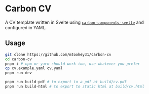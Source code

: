 # Carbon CV

A CV template written in Svelte using [`carbon-components-svelte`](https://github.com/carbon-design-system/carbon-components-svelte) and configured in YAML.

## Usage

```sh
git clone https://github.com/mtoohey31/carbon-cv
cd carbon-cv
pnpm i # npm or yarn should work too, use whatever you prefer
cp cv.example.yaml cv.yaml
pnpm run dev

pnpm run build-pdf # to export to a pdf at build/cv.pdf
pnpm run build-html # to export to static html at build/cv.html
```
